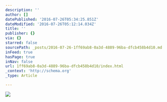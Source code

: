 ```yaml
---
description: ''
author: []
datePublished: '2016-07-26T05:34:25.851Z'
dateModified: '2016-07-26T05:12:14.034Z'
title: ''
publisher: {}
via: {}
starred: false
sourcePath: _posts/2016-07-26-1ff69ab8-0a3d-4889-96ba-dfcb458b4d10.md
inFeed: true
hasPage: true
inNav: false
url: 1ff69ab8-0a3d-4889-96ba-dfcb458b4d10/index.html
_context: 'http://schema.org'
_type: Article

---
```

![](https://the-grid-user-content.s3-us-west-2.amazonaws.com/1411ab36-ea8b-45eb-9868-e5944a25c36c.jpg)